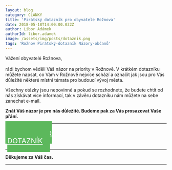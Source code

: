 ```yaml
---
layout: blog
category: CLANKY
title: 'Pirátský dotazník pro obyvatele Rožnova'
date: 2018-05-18T14:00:00.032Z
author: Libor Adámek
authorId: libor.adamek
image: /assets/img/posts/dotaznik.png
tags: 'Rožnov Pirátský-dotazník Názory-občanů'
---
```

Vážení obyvatelé Rožnova,<br><br>
rádi bychom věděli Váš názor na priority v Rožnově. V krátkém dotazníku můžete napsat, co Vám v Rožnově nejvíce schází a označit jak jsou pro Vás důležité některé místní témata pro budoucí vývoj města.

Všechny otázky jsou nepovinné a pokud se rozhodnete, že budete chtít od nás získávat více informací, tak v závěru dotazníku nám můžete na sebe zanechat e-mail. 

**Znát Váš názor je pro nás důležité. Budeme pak za Vás prosazovat Vaše přání.**

- - -

<div class="row">
  <div class="medium-12 large-12 columns">
    <div id="tlacitko" style="    text-align: center;">
        <a href="https://goo.gl/forms/GFo0TFb5T1oOdviA3" target="_blank" style="width: 350px; margin-top: 10px; text-align: center; padding: 22px; font-size: 22px; background-color: #5cb85c;border-color: #5cb85c; color: white;" class="c-cta-button c-cta-button--primary">
          Zde vyplňte
          <br> DOTAZNÍK
        </a>
    </div>
  </div>
</div>

- - -

**Děkujeme za Váš čas.**

- - -


